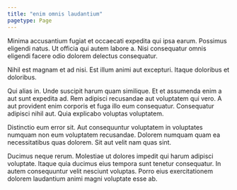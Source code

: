 ```yaml
---
title: "enim omnis laudantium"
pagetype: Page
---
```

Minima accusantium fugiat et occaecati expedita qui ipsa earum. Possimus eligendi natus. Ut officia qui autem labore a. Nisi consequatur omnis eligendi facere odio dolorem delectus consequatur.

Nihil est magnam et ad nisi. Est illum animi aut excepturi. Itaque doloribus et doloribus.

Qui alias in. Unde suscipit harum quam similique. Et et assumenda enim a aut sunt expedita ad.
Rem adipisci recusandae aut voluptatem qui vero. A aut provident enim corporis et fuga illo eum consequatur. Consequatur adipisci nihil aut. Quia explicabo voluptas voluptatem.

Distinctio eum error sit. Aut consequuntur voluptatem in voluptates numquam non eum voluptatem recusandae. Dolorem numquam quam ea necessitatibus quas dolorem. Sit aut velit nam quas sint.

Ducimus neque rerum. Molestiae ut dolores impedit qui harum adipisci voluptate. Itaque quia ducimus eius tempora sunt tenetur consequatur. In autem consequuntur velit nesciunt voluptas. Porro eius exercitationem dolorem laudantium animi magni voluptate esse ab.
